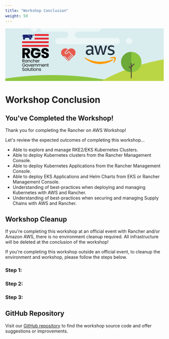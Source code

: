 ```yaml
---
title: "Workshop Conclusion"
weight: 50
---
```


![rgs-aws-banner](/static/images/rgs-aws-banner.png)

# Workshop Conclusion


## You've Completed the Workshop!

Thank you for completing the Rancher on AWS Workshop!

Let's review the expected outcomes of completing this workshop...
* Able to explore and manage RKE2/EKS Kubernetes Clusters.
* Able to deploy Kubernetes clusters from the Rancher Management Console.
* Able to deploy Kubernetes Applications from the Rancher Management Console.
* Able to deploy EKS Applications and Helm Charts from EKS or Rancher Management Console.
* Understanding of best-practices when deploying and managing Kubernetes with AWS and Rancher.
* Understanding of best-practices when securing and managing Supply Chains with AWS and Rancher.


## Workshop Cleanup

If you're completing this workshop at an official event with Rancher and/or Amazon AWS, there is no environment cleanup required. All infrastructure will be deleted at the conclusion of the workshop!

If you're completing this workshop outside an official event, to cleanup the environment and workshop, please follow the steps below.

### Step 1:


### Step 2:


### Step 3:

## GitHub Repository
Visit our [GitHub repository](https://github.com/aws-samples/rancher-on-aws-workshop) to find the workshop source code
and offer suggestions or improvements.
